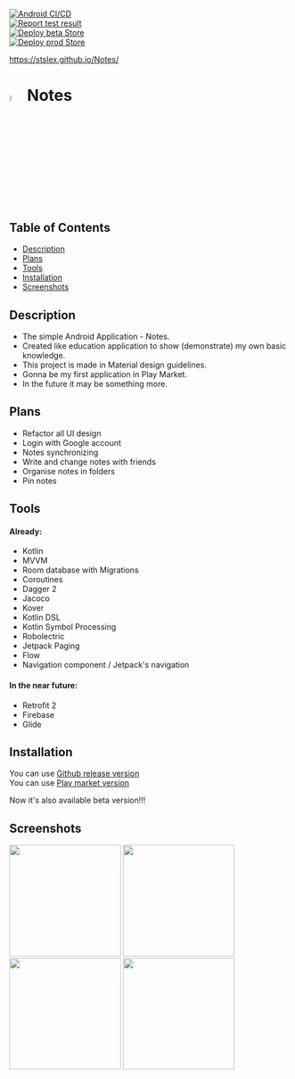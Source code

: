 
[![Android CI/CD](https://github.com/stslex/Notes/actions/workflows/android_jobs.yml/badge.svg)](https://github.com/stslex/Notes/actions/workflows/android_jobs.yml) \
[![Report test result](https://github.com/stslex/Notes/actions/workflows/testReportJob.yml/badge.svg)](https://github.com/stslex/Notes/actions/workflows/testReportJob.yml) \
[![Deploy beta Store](https://github.com/stslex/Notes/actions/workflows/android_deploy_beta.yml/badge.svg)](https://github.com/stslex/Notes/actions/workflows/android_deploy_beta.yml) \
[![Deploy prod Store](https://github.com/stslex/Notes/actions/workflows/android_deploy_prod.yml/badge.svg)](https://github.com/stslex/Notes/actions/workflows/android_deploy_prod.yml)

https://stslex.github.io/Notes/

# <code><img width="5%"  src="https://user-images.githubusercontent.com/62352202/166147600-38c2b7e5-31a2-42d3-9e38-fafa03481491.png"></code> Notes

## Table of Contents

- [Description](#description)
- [Plans](#plans)
- [Tools](#tools)
- [Installation](#installation)
- [Screenshots](#screenshots)

## Description
  
- The simple Android Application - Notes. 
- Created like education application to show (demonstrate) my own basic knowledge. 
- This project is made in Material design guidelines.
- Gonna be my first application in Play Market. 
- In the future it may be something more.

## Plans

- Refactor all UI design
- Login with Google account
- Notes synchronizing 
- Write and change notes with friends
- Organise notes in folders 
- Pin notes 

## Tools

#### Already:
- Kotlin
- MVVM
- Room database with Migrations
- Coroutines
- Dagger 2
- Jacoco
- Kover
- Kotlin DSL
- Kotlin Symbol Processing
- Robolectric
- Jetpack Paging
- Flow
- Navigation component / Jetpack's navigation

#### In the near future:

- Retrofit 2
- Firebase
- Glide

## Installation

You can use [Github release version](https://github.com/Slex93/Notes/releases) </br>
You can use [Play market version](https://play.google.com/store/apps/details?id=com.stslex93.notes)

Now it's also available beta version!!!

## Screenshots
<img src="https://user-images.githubusercontent.com/62352202/166147646-bf75866f-f6ba-4d49-b9f8-bd47374768c5.png" width="200" > <img src="https://user-images.githubusercontent.com/62352202/166147664-05e3fc73-a4b1-48d2-a922-6c5336049d61.png" width="200" > \
<img src="https://user-images.githubusercontent.com/62352202/166147668-68453773-4e5f-477b-8ccf-7b3807178891.png" width="200" > <img src="https://user-images.githubusercontent.com/62352202/166147680-bd2e3c2c-a23b-4e4f-846d-e7c21379ec65.png" width="200" >
